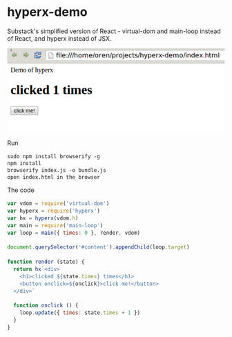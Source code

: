 # hyperx-demo

Substack's simplified version of React - virtual-dom and main-loop instead of React, and hyperx instead of JSX.

![demo](demo.png)

Run

```
sudo npm install browserify -g
npm install
browserify index.js -o bundle.js
open index.html in the browser
```

The code

```js
var vdom = require('virtual-dom')
var hyperx = require('hyperx')
var hx = hyperx(vdom.h)
var main = require('main-loop')
var loop = main({ times: 0 }, render, vdom)

document.querySelector('#content').appendChild(loop.target)

function render (state) {
  return hx`<div>
    <h1>clicked ${state.times} times</h1>
    <button onclick=${onclick}>click me!</button>
  </div>`

  function onclick () {
    loop.update({ times: state.times + 1 })
  }
}
```
